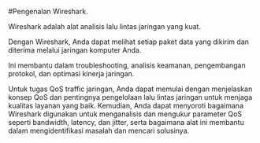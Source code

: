 #Pengenalan Wireshark.

Wireshark adalah alat analisis lalu lintas jaringan yang kuat.

Dengan Wireshark, Anda dapat melihat setiap paket data yang dikirim dan diterima melalui jaringan komputer Anda.

Ini membantu dalam troubleshooting, analisis keamanan, pengembangan protokol, dan optimasi kinerja jaringan.

Untuk tugas QoS traffic jaringan, Anda dapat memulai dengan menjelaskan konsep QoS dan pentingnya pengelolaan lalu lintas jaringan untuk menjaga kualitas layanan yang baik. Kemudian, Anda dapat menyoroti bagaimana Wireshark digunakan untuk menganalisis dan mengukur parameter QoS seperti bandwidth, latency, dan jitter, serta bagaimana alat ini membantu dalam mengidentifikasi masalah dan mencari solusinya.
